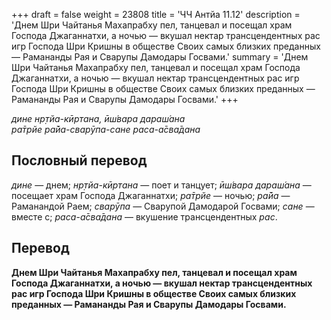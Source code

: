 +++
draft = false
weight = 23808
title = 'ЧЧ Антйа 11.12'
description = 'Днем Шри Чайтанья Махапрабху пел, танцевал и посещал храм Господа Джаганнатхи, а ночью — вкушал нектар трансцендентных рас игр Господа Шри Кришны в обществе Своих самых близких преданных — Рамананды Рая и Сварупы Дамодары Госвами.'
summary = 'Днем Шри Чайтанья Махапрабху пел, танцевал и посещал храм Господа Джаганнатхи, а ночью — вкушал нектар трансцендентных рас игр Господа Шри Кришны в обществе Своих самых близких преданных — Рамананды Рая и Сварупы Дамодары Госвами.'
+++

_дине нр̣тйа-кӣртана, ӣш́вара дараш́ана  
ра̄трйе ра̄йа-сварӯпа-сане раса-а̄сва̄дана_

## Пословный перевод

_дине_ — днем; _нр̣тйа_\-_кӣртана_ — поет и танцует; _ӣш́вара_ _дараш́ана_ — посещает храм Господа Джаганнатхи; _ра̄трйе_ — ночью; _ра̄йа_ — Раманандой Раем; _сварӯпа_ — Сварупой Дамодарой Госвами; _сане_ — вместе с; _раса_\-_а̄сва̄дана_ — вкушение трансцендентных _рас_.

## Перевод

**Днем Шри Чайтанья Махапрабху пел, танцевал и посещал храм Господа Джаганнатхи, а ночью — вкушал нектар трансцендентных рас игр Господа Шри Кришны в обществе Своих самых близких преданных — Рамананды Рая и Сварупы Дамодары Госвами.**
